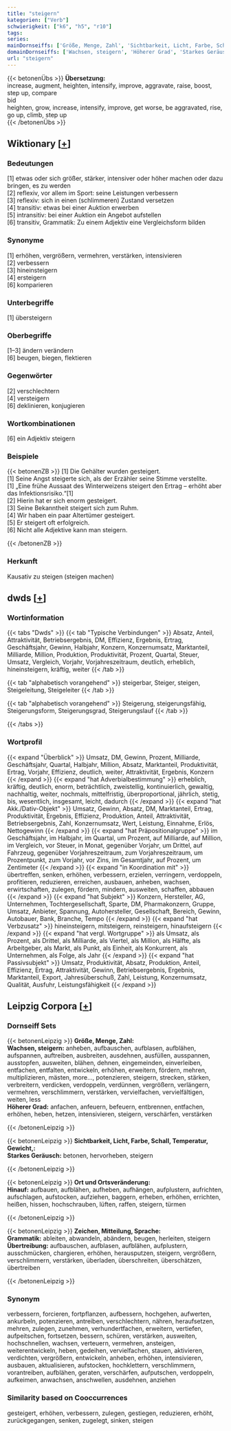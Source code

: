 ```yaml
---
title: "steigern"
kategorien: ["Verb"]
schwierigkeit: ["k6", "h5", "r10"]
tags:
series:
mainDornseiffs: ['Größe, Menge, Zahl', 'Sichtbarkeit, Licht, Farbe, Schall, Temperatur, Gewicht,', 'Ort und Ortsveränderung', 'Zeichen, Mitteilung, Sprache']
domainDornseiffs: ['Wachsen, steigern', 'Höherer Grad', 'Starkes Geräusch', 'Hinauf', 'Grammatik', 'Übertreibung']
url: "steigern"
---
```


{{< betonenÜbs >}}
**Übersetzung:**  
increase, augment, heighten, intensify, improve, aggravate, raise, boost, step up, compare  
bid  
heighten, grow, increase, intensify, improve, get worse, be aggravated, rise, go up, climb, step up  
{{< /betonenÜbs >}}

## Wiktionary [[+](https://de.wiktionary.org/wiki/steigern)]

### Bedeutungen
[1] etwas oder sich größer, stärker, intensiver oder höher machen oder dazu bringen, es zu werden  
[2] reflexiv, vor allem im Sport: seine Leistungen verbessern  
[3] reflexiv: sich in einen (schlimmeren) Zustand versetzen  
[4] transitiv: etwas bei einer Auktion erwerben  
[5] intransitiv: bei einer Auktion ein Angebot aufstellen  
[6] transitiv, Grammatik: Zu einem Adjektiv eine Vergleichsform bilden  

### Synonyme
[1] erhöhen, vergrößern, vermehren, verstärken, intensivieren  
[2] verbessern  
[3] hineinsteigern  
[4] ersteigern  
[6] komparieren  

### Unterbegriffe
[1] übersteigern  

### Oberbegriffe
[1–3] ändern verändern  
[6] beugen, biegen, flektieren  

### Gegenwörter
[2] verschlechtern  
[4] versteigern  
[6] deklinieren, konjugieren  

### Wortkombinationen
[6] ein Adjektiv steigern  

### Beispiele
{{< betonenZB >}}
[1] Die Gehälter wurden gesteigert.  
[1] Seine Angst steigerte sich, als der Erzähler seine Stimme verstellte.  
[1] „Eine frühe Aussaat des Winterweizens steigert den Ertrag – erhöht aber das Infektionsrisiko.“[1]  
[2] Hierin hat er sich enorm gesteigert.  
[3] Seine Bekanntheit steigert sich zum Ruhm.  
[4] Wir haben ein paar Altertümer gesteigert.  
[5] Er steigert oft erfolgreich.  
[6] Nicht alle Adjektive kann man steigern.  

{{< /betonenZB >}}
### Herkunft
Kausativ zu steigen (steigen machen)  



## dwds [[+](https://www.dwds.de/wb/steigern)]

### Wortinformation
{{< tabs "Dwds" >}}
{{< tab "Typische Verbindungen" >}}
Absatz, Anteil, Attraktivität, Betriebsergebnis, DM, Effizienz, Ergebnis, Ertrag, Geschäftsjahr, Gewinn, Halbjahr, Konzern, Konzernumsatz, Marktanteil, Milliarde, Million, Produktion, Produktivität, Prozent, Quartal, Steuer, Umsatz, Vergleich, Vorjahr, Vorjahreszeitraum, deutlich, erheblich, hineinsteigern, kräftig, weiter
{{< /tab >}}

{{< tab "alphabetisch vorangehend" >}}
steigerbar, Steiger, steigen, Steigeleitung, Steigeleiter
{{< /tab >}}

{{< tab "alphabetisch vorangehend" >}}
Steigerung, steigerungsfähig, Steigerungsform, Steigerungsgrad, Steigerungslauf
{{< /tab >}}

{{< /tabs >}}

### Wortprofil
{{< expand "Überblick" >}} Umsatz, DM, Gewinn, Prozent, Milliarde, Geschäftsjahr, Quartal, Halbjahr, Million, Absatz, Marktanteil, Produktivität, Ertrag, Vorjahr, Effizienz, deutlich, weiter, Attraktivität, Ergebnis, Konzern {{< /expand >}}
{{< expand "hat Adverbialbestimmung" >}} erheblich, kräftig, deutlich, enorm, beträchtlich, zweistellig, kontinuierlich, gewaltig, nachhaltig, weiter, nochmals, mittelfristig, überproportional, jährlich, stetig, bis, wesentlich, insgesamt, leicht, dadurch {{< /expand >}}
{{< expand "hat Akk./Dativ-Objekt" >}} Umsatz, Gewinn, Absatz, DM, Marktanteil, Ertrag, Produktivität, Ergebnis, Effizienz, Produktion, Anteil, Attraktivität, Betriebsergebnis, Zahl, Konzernumsatz, Wert, Leistung, Einnahme, Erlös, Nettogewinn {{< /expand >}}
{{< expand "hat Präpositionalgruppe" >}} im Geschäftsjahr, im Halbjahr, im Quartal, um Prozent, auf Milliarde, auf Million, im Vergleich, vor Steuer, in Monat, gegenüber Vorjahr, um Drittel, auf Fahrzeug, gegenüber Vorjahreszeitraum, zum Vorjahreszeitraum, um Prozentpunkt, zum Vorjahr, vor Zins, im Gesamtjahr, auf Prozent, um Zentimeter {{< /expand >}}
{{< expand "in Koordination mit" >}} übertreffen, senken, erhöhen, verbessern, erzielen, verringern, verdoppeln, profitieren, reduzieren, erreichen, ausbauen, anheben, wachsen, erwirtschaften, zulegen, fördern, mindern, ausweiten, schaffen, abbauen {{< /expand >}}
{{< expand "hat Subjekt" >}} Konzern, Hersteller, AG, Unternehmen, Tochtergesellschaft, Sparte, DM, Pharmakonzern, Gruppe, Umsatz, Anbieter, Spannung, Autohersteller, Gesellschaft, Bereich, Gewinn, Autobauer, Bank, Branche, Tempo {{< /expand >}}
{{< expand "hat Verbzusatz" >}} hineinsteigern, mitsteigern, reinsteigern, hinaufsteigern {{< /expand >}}
{{< expand "hat vergl. Wortgruppe" >}} als Umsatz, als Prozent, als Drittel, als Milliarde, als Viertel, als Million, als Hälfte, als Arbeitgeber, als Markt, als Punkt, als Einheit, als Konkurrent, als Unternehmen, als Folge, als Jahr {{< /expand >}}
{{< expand "hat Passivsubjekt" >}} Umsatz, Produktivität, Absatz, Produktion, Anteil, Effizienz, Ertrag, Attraktivität, Gewinn, Betriebsergebnis, Ergebnis, Marktanteil, Export, Jahresüberschuß, Zahl, Leistung, Konzernumsatz, Qualität, Ausfuhr, Leistungsfähigkeit {{< /expand >}}

## Leipzig Corpora [[+](https://corpora.uni-leipzig.de/en/res?word=steigern&corpusId=deu_newscrawl-public_2018)]

### Dornseiff Sets
{{< betonenLeipzig >}}
**Größe, Menge, Zahl:**  
**Wachsen, steigern:** anheben, aufbauschen, aufblasen, aufblähen, aufspannen, auftreiben, ausbreiten, ausdehnen, ausfüllen, ausspannen, ausstopfen, ausweiten, blähen, dehnen, eingemeinden, einverleiben, entfachen, entfalten, entwickeln, erhöhen, erweitern, fördern, mehren, multiplizieren, mästen, more..., potenzieren, steigern, strecken, stärken, verbreitern, verdicken, verdoppeln, verdünnen, vergrößern, verlängern, vermehren, verschlimmern, verstärken, vervielfachen, vervielfältigen, weiten, less  
**Höherer Grad:** anfachen, anfeuern, befeuern, entbrennen, entfachen, erhöhen, heben, hetzen, intensivieren, steigern, verschärfen, verstärken  

{{< /betonenLeipzig >}}


{{< betonenLeipzig >}}
**Sichtbarkeit, Licht, Farbe, Schall, Temperatur, Gewicht,:**  
**Starkes Geräusch:** betonen, hervorheben, steigern  

{{< /betonenLeipzig >}}


{{< betonenLeipzig >}}
**Ort und Ortsveränderung:**  
**Hinauf:** aufbauen, aufblähen, aufheben, aufhängen, aufplustern, aufrichten, aufschlagen, aufstocken, aufziehen, baggern, erheben, erhöhen, errichten, heißen, hissen, hochschrauben, lüften, raffen, steigern, türmen  

{{< /betonenLeipzig >}}


{{< betonenLeipzig >}}
**Zeichen, Mitteilung, Sprache:**  
**Grammatik:** ableiten, abwandeln, abändern, beugen, herleiten, steigern  
**Übertreibung:** aufbauschen, aufblasen, aufblähen, aufplustern, ausschmücken, chargieren, erhöhen, herausputzen, steigern, vergrößern, verschlimmern, verstärken, überladen, überschreiten, überschätzen, übertreiben  

{{< /betonenLeipzig >}}

### Synonym
verbessern, forcieren, fortpflanzen, aufbessern, hochgehen, aufwerten, ankurbeln, potenzieren, antreiben, verschlechtern, nähren, heraufsetzen, mehren, zulegen, zunehmen, verhundertfachen, erweitern, vertiefen, aufpeitschen, fortsetzen, bessern, schüren, verstärken, ausweiten, hochschnellen, wachsen, verteuern, vermehren, ansteigen, weiterentwickeln, heben, gedeihen, vervielfachen, stauen, aktivieren, verdichten, vergrößern, entwickeln, anheben, erhöhen, intensivieren, ausbauen, aktualisieren, aufstocken, hochklettern, verschlimmern, vorantreiben, aufblähen, geraten, verschärfen, aufputschen, verdoppeln, aufkeimen, anwachsen, anschwellen, ausdehnen, anziehen


### Similarity based on Cooccurrences
gesteigert, erhöhen, verbessern, zulegen, gestiegen, reduzieren, erhöht, zurückgegangen, senken, zugelegt, sinken, steigen

